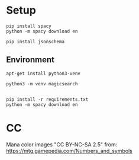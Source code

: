 

# Setup

    pip install spacy
    python -m spacy download en

    pip install jsonschema

## Environment

    apt-get install python3-venv

    python3 -m venv magicsearch


    pip install -r requirements.txt
    python -m spacy download en


# CC

Mana color images "CC BY-NC-SA 2.5" from: https://mtg.gamepedia.com/Numbers_and_symbols
